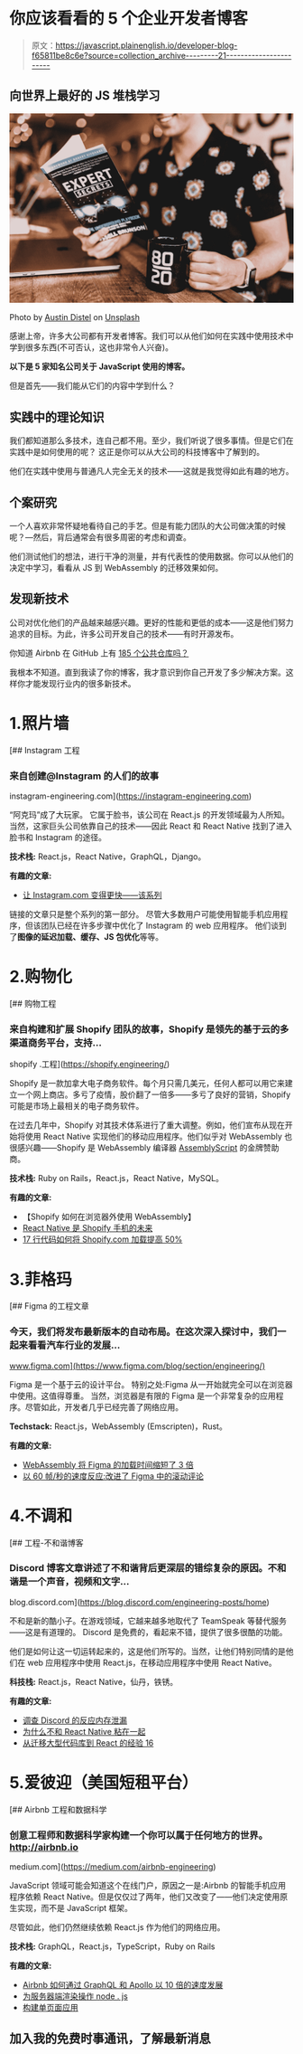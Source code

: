 # 你应该看看的 5 个企业开发者博客

> 原文：<https://javascript.plainenglish.io/developer-blog-f65811be8c6e?source=collection_archive---------21----------------------->

## 向世界上最好的 JS 堆栈学习

![](img/43e454ed0804f0e8ff29333bd6441fc6.png)

Photo by [Austin Distel](https://unsplash.com/@austindistel?utm_source=medium&utm_medium=referral) on [Unsplash](https://unsplash.com?utm_source=medium&utm_medium=referral)

感谢上帝，许多大公司都有开发者博客。我们可以从他们如何在实践中使用技术中学到很多东西(不可否认，这也非常令人兴奋)。

**以下是 5 家知名公司关于 JavaScript 使用的博客。**

但是首先——我们能从它们的内容中学到什么？

## 实践中的理论知识

我们都知道那么多技术，连自己都不用。至少，我们听说了很多事情。但是它们在实践中是如何使用的呢？
这正是你可以从大公司的科技博客中了解到的。

他们在实践中使用与普通凡人完全无关的技术——这就是我觉得如此有趣的地方。

## 个案研究

一个人喜欢非常怀疑地看待自己的手艺。但是有能力团队的大公司做决策的时候呢？—然后，背后通常会有很多周密的考虑和调查。

他们测试他们的想法，进行干净的测量，并有代表性的使用数据。你可以从他们的决定中学习，看看从 JS 到 WebAssembly 的迁移效果如何。

## 发现新技术

公司对优化他们的产品越来越感兴趣。更好的性能和更低的成本——这是他们努力追求的目标。为此，许多公司开发自己的技术——有时开源发布。

你知道 Airbnb 在 GitHub 上有 [185 个公共仓库吗？](https://github.com/airbnb)

我根本不知道。直到我读了你的博客，我才意识到你自己开发了多少解决方案。这样你才能发现行业内的很多新技术。

# 1.照片墙

[](https://instagram-engineering.com) [## Instagram 工程

### 来自创建@Instagram 的人们的故事

instagram-engineering.com](https://instagram-engineering.com) 

“阿克玛”成了大玩家。
它属于脸书，该公司在 React.js 的开发领域最为人所知。
当然，这家巨头公司依靠自己的技术——因此 React 和 React Native 找到了进入脸书和 Instagram 的途径。

**技术栈:** React.js，React Native，GraphQL，Django。

**有趣的文章:**

*   [让 Instagram.com 变得更快——该系列](https://instagram-engineering.com/making-instagram-com-faster-part-1-62cc0c327538)

链接的文章只是整个系列的第一部分。
尽管大多数用户可能使用智能手机应用程序，但该团队已经在许多步骤中优化了 Instagram 的 web 应用程序。
他们谈到了**图像的延迟加载、缓存、JS 包优化**等等。

# 2.购物化

[](https://shopify.engineering/) [## 购物工程

### 来自构建和扩展 Shopify 团队的故事，Shopify 是领先的基于云的多渠道商务平台，支持…

shopify .工程](https://shopify.engineering/) 

Shopify 是一款加拿大电子商务软件。每个月只需几美元，任何人都可以用它来建立一个网上商店。多亏了疫情，股价翻了一倍多——多亏了良好的营销，Shopify 可能是市场上最相关的电子商务软件。

在过去几年中，Shopify 对其技术体系进行了重大调整。例如，他们宣布从现在开始将使用 React Native 实现他们的移动应用程序。他们似乎对 WebAssembly 也很感兴趣——Shopify 是 WebAssembly 编译器 [AssemblyScript](https://medium.com/javascript-in-plain-english/assemblyscript-4c68a3c3ecf7) 的金牌赞助商。

**技术栈:** Ruby on Rails，React.js，React Native，MySQL。

**有趣的文章:**

*   【Shopify 如何在浏览器外使用 WebAssembly】
*   [React Native 是 Shopify 手机的未来](https://shopify.engineering/react-native-future-mobile-shopify)
*   [17 行代码如何将 Shopify.com 加载提高 50%](https://shopify.engineering/how-17-lines-of-code-improved-shopify-com-loading-by-50)

# 3.菲格玛

[](https://www.figma.com/blog/section/engineering/) [## Figma 的工程文章

### 今天，我们将发布最新版本的自动布局。在这次深入探讨中，我们一起来看看汽车行业的发展…

www.figma.com](https://www.figma.com/blog/section/engineering/) 

Figma 是一个基于云的设计平台。
特别之处:Figma 从一开始就完全可以在浏览器中使用。这值得尊重。
当然，浏览器是有限的 Figma 是一个非常复杂的应用程序。尽管如此，开发者几乎已经完善了网络应用。

**Techstack:** React.js，WebAssembly (Emscripten)，Rust。

**有趣的文章:**

*   [WebAssembly 将 Figma 的加载时间缩短了 3 倍](https://www.figma.com/blog/webassembly-cut-figmas-load-time-by-3x/)
*   [以 60 帧/秒的速度反应:改进了 Figma 中的滚动评论](https://www.figma.com/blog/improving-scrolling-comments-in-figma/)

# 4.不调和

[](https://blog.discord.com/engineering-posts/home) [## 工程-不和谐博客

### Discord 博客文章讲述了不和谐背后更深层的错综复杂的原因。不和谐是一个声音，视频和文字…

blog.discord.com](https://blog.discord.com/engineering-posts/home) 

不和是新的酷小子。在游戏领域，它越来越多地取代了 TeamSpeak 等替代服务——这是有道理的。
Discord 是免费的，看起来不错，提供了很多很酷的功能。

他们是如何让这一切运转起来的，这是他们所写的。当然，让他们特别同情的是他们在 web 应用程序中使用 React.js，在移动应用程序中使用 React Native。

**科技栈:** React.js，React Native，仙丹，铁锈。

**有趣的文章:**

*   [调查 Discord 的反应内存泄漏](https://blog.discord.com/discord-react-memory-leak-565c89763e8)
*   [为什么不和 React Native 粘在一起](https://blog.discord.com/why-discord-is-sticking-with-react-native-ccc34be0d427)
*   [从迁移大型代码库到 React 的经验 16](https://blog.discord.com/lessons-from-migrating-a-large-codebase-to-react-16-e60e49102aa6)

# 5.爱彼迎（美国短租平台）

[](https://medium.com/airbnb-engineering) [## Airbnb 工程和数据科学

### 创意工程师和数据科学家构建一个你可以属于任何地方的世界。http://airbnb.io

medium.com](https://medium.com/airbnb-engineering) 

JavaScript 领域可能会知道这个在线门户，原因之一是:Airbnb 的智能手机应用程序依赖 React Native。但是仅仅过了两年，他们又改变了——他们决定使用原生实现，而不是 JavaScript 框架。

尽管如此，他们仍然继续依赖 React.js 作为他们的网络应用。

**技术栈:** GraphQL，React.js，TypeScript，Ruby on Rails

**有趣的文章:**

*   [Airbnb 如何通过 GraphQL 和 Apollo 以 10 倍的速度发展](https://medium.com/airbnb-engineering/how-airbnb-is-moving-10x-faster-at-scale-with-graphql-and-apollo-aa4ec92d69e2)
*   [为服务器端渲染操作 node . js](https://medium.com/airbnb-engineering/operationalizing-node-js-for-server-side-rendering-c5ba718acfc9)
*   [构建单页面应用](https://medium.com/airbnb-engineering/building-single-page-apps-ef865c4e74a4)

## 加入我的免费时事通讯，了解最新消息